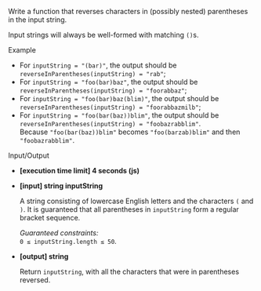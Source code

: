 
Write a function that reverses characters in (possibly nested) parentheses in the input string.

Input strings will always be well-formed with matching  `()`s.

Example

-   For  `inputString = "(bar)"`, the output should be  
    `reverseInParentheses(inputString) = "rab"`;
-   For  `inputString = "foo(bar)baz"`, the output should be  
    `reverseInParentheses(inputString) = "foorabbaz"`;
-   For  `inputString = "foo(bar)baz(blim)"`, the output should be  
    `reverseInParentheses(inputString) = "foorabbazmilb"`;
-   For  `inputString = "foo(bar(baz))blim"`, the output should be  
    `reverseInParentheses(inputString) = "foobazrabblim"`.  
    Because  `"foo(bar(baz))blim"`  becomes  `"foo(barzab)blim"`  and then  `"foobazrabblim"`.

Input/Output

-   **[execution time limit] 4 seconds (js)**
    
-   **[input] string inputString**
    
    A string consisting of lowercase English letters and the characters  `(`  and  `)`. It is guaranteed that all parentheses in  `inputString`  form a  regular bracket sequence.
    
    _Guaranteed constraints:_  
    `0 ≤ inputString.length ≤ 50`.
    
-   **[output] string**
    
    Return  `inputString`, with all the characters that were in parentheses reversed.
